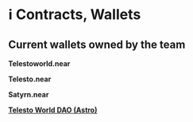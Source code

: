 # ℹ Contracts, Wallets

## **Current wallets owned by the team**

**Telestoworld.near**

**Telesto.near**

**Satyrn.near**

****[**Telesto World DAO (Astro)**](https://app.astrodao.com/dao/telesto.sputnik-dao.near)****
